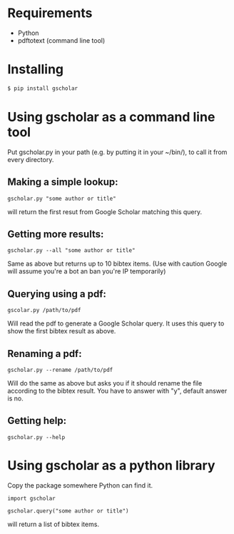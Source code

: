 Requirements
============

 * Python
 * pdftotext (command line tool)

Installing
==========

```bash
$ pip install gscholar
```

Using gscholar as a command line tool
=====================================

Put gscholar.py in your path (e.g. by putting it in your ~/bin/), to call it
from every directory.


Making a simple lookup:
-----------------------

    gscholar.py "some author or title"

will return the first resut from Google Scholar matching this query.


Getting more results:
---------------------

    gscholar.py --all "some author or title"

Same as above but returns up to 10 bibtex items. (Use with caution Google will
assume you're a bot an ban you're IP temporarily)


Querying using a pdf:
---------------------

    gscolar.py /path/to/pdf

Will read the pdf to generate a Google Scholar query. It uses this query to
show the first bibtex result as above.


Renaming a pdf:
---------------

    gscholar.py --rename /path/to/pdf

Will do the same as above but asks you if it should rename the file according
to the bibtex result. You have to answer with "y", default answer is no.


Getting help:
-------------

    gscholar.py --help



Using gscholar as a python library
==================================

Copy the package somewhere Python can find it.

    import gscholar

    gscholar.query("some author or title")

will return a list of bibtex items.



